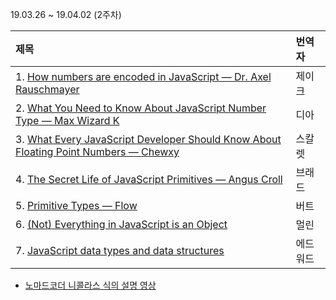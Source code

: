 19.03.26 ~ 19.04.02 (2주차)

| 제목 | 번역자 |
|:--------|:----|
| 1. [How numbers are encoded in JavaScript — Dr. Axel Rauschmayer](https://github.com/Lee-hyuna/33-js-concepts-kr/wiki/yongkwan-02) | 제이크 |
| 2. [What You Need to Know About JavaScript Number Type — Max Wizard K](https://github.com/Lee-hyuna/33-js-concepts-kr/wiki/%EC%9E%90%EB%B0%94%EC%8A%A4%ED%81%AC%EB%A6%BD%ED%8A%B8-Number-type%EC%97%90-%EB%8C%80%ED%95%B4-%EC%95%8C%EC%95%84%EC%95%BC-%ED%95%A0-%EA%B2%83%EB%93%A4) | 디아 |
| 3. [What Every JavaScript Developer Should Know About Floating Point Numbers — Chewxy](https://github.com/Lee-hyuna/33-js-concepts-kr/wiki/%EB%AA%A8%EB%93%A0-%EC%9E%90%EB%B0%94%EC%8A%A4%ED%81%AC%EB%A6%BD%ED%8A%B8-%EA%B0%9C%EB%B0%9C%EC%9E%90%EA%B0%80-%EC%95%8C%EC%95%84%EC%95%BC%ED%95%98%EB%8A%94-%EB%B6%80%EB%8F%99%EC%86%8C%EC%88%98%EC%A0%90) | 스칼렛 |
| 4. [The Secret Life of JavaScript Primitives — Angus Croll](https://github.com/Lee-hyuna/33-js-concepts-kr/wiki/%EC%9B%90%EC%8B%9C-%EC%9E%90%EB%B0%94%EC%8A%A4%ED%81%AC%EB%A6%BD%ED%8A%B8%EC%9D%98-%EB%B9%84%EB%B0%80%EC%8A%A4%EB%9F%B0-%EC%82%B6) | 브래드 |
| 5. [Primitive Types — Flow](https://github.com/Lee-hyuna/33-js-concepts-kr/wiki/Primitive-Types-%E2%80%94-Flow) | 버트 |
| 6. [(Not) Everything in JavaScript is an Object](https://github.com/Lee-hyuna/33-js-concepts-kr/wiki/Javascript-의-모든것은-Object-이다.%3F-아니다.%3F.md) | 멀린 |
| 7. [JavaScript data types and data structures](https://github.com/Lee-hyuna/33-js-concepts-kr/wiki/JavaScript-%EB%8D%B0%EC%9D%B4%ED%84%B0-%EC%9C%A0%ED%98%95-%EB%B0%8F-%EB%8D%B0%EC%9D%B4%ED%84%B0-%EA%B5%AC%EC%A1%B0) | 에드워드 |

- [노마드코더 니콜라스 식의 설명 영상](https://www.youtube.com/watch?v=IMyvCJKZSL8)